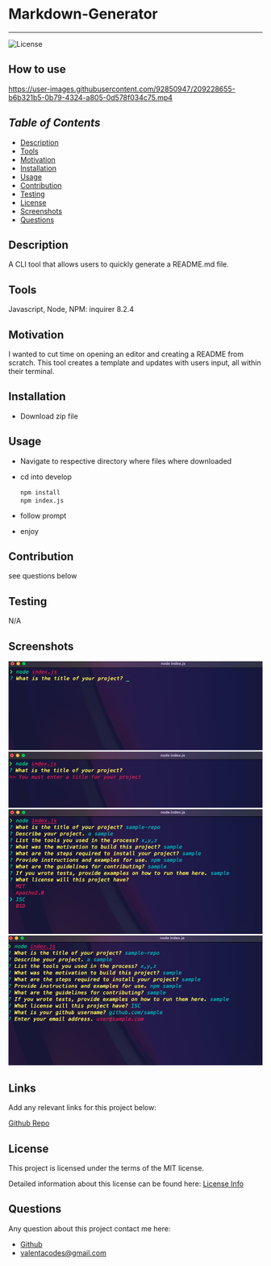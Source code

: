 # Markdown-Generator

---

![License](https://img.shields.io/badge/License-MIT-blue)

## How to use 

https://user-images.githubusercontent.com/92850947/209228655-b6b321b5-0b79-4324-a805-0d578f034c75.mp4

## *Table of Contents*

- [Description](#description)
- [Tools](#tools)
- [Motivation](#motivation)
- [Installation](#installation)
- [Usage](#usage)
- [Contribution](#contribution)
- [Testing](#testing)
- [License](#license)
- [Screenshots](#screenshots)
- [Questions](#questions)

## **Description**

  A CLI tool that allows users to quickly generate a README.md file.

## **Tools**

  Javascript, Node, NPM: inquirer 8.2.4

## **Motivation**

  I wanted to cut time on opening an editor and creating a README from scratch. This tool creates a template and updates with users input, all within their terminal.

## **Installation**
  
  - Download zip file 

## **Usage**

- Navigate to respective directory where files where downloaded
- cd into develop

  ```
  npm install
  npm index.js
  ```

- follow prompt
- enjoy

## **Contribution**

  see questions below
  
## **Testing**

  N/A

## **Screenshots**

  ![Step One](/assets/screenshots/Screen%20Shot%202022-12-22%20at%2011.29.25%20AM.png)
  ![Step Two](/assets/screenshots/Screen%20Shot%202022-12-22%20at%2011.29.38%20AM.png)
  ![Step Three](/assets/screenshots/Screen%20Shot%202022-12-22%20at%2011.30.41%20AM.png)
  ![Step Four](/assets/screenshots/Screen%20Shot%202022-12-22%20at%2011.31.15%20AM.png)

## **Links**
  
  Add any relevant links for this project below:

  [Github Repo](https://github.com/ValentaCodes/Markdown-Generator/edit/main/README.md)

## License

  This project is licensed under the terms of the MIT license.

  Detailed information about this license can be found here: [License Info](https://choosealicense.com/licenses/mit)

## Questions

  Any question about this project contact me here:

- [Github](https://github.com/ValentaCodes)
- <valentacodes@gmail.com>
  
